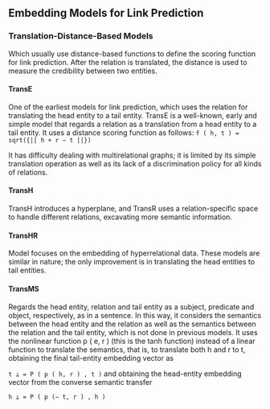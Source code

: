
## Embedding Models for Link Prediction

### Translation-Distance-Based Models

Which usually use distance-based functions to define the scoring function for link prediction. After the relation is translated, the distance is used to measure the credibility between two entities.

#### TransE 
One of the earliest models for link prediction, which uses the relation for translating the head entity to a tail entity.  TransE is a well-known, early and simple model that regards a relation as a translation from a head entity to a tail entity. It uses a distance scoring function as follows:
``f ( h, t ) = sqrt({|| h + r − t ||})``

It has difficulty dealing with multirelational graphs; it is limited by its simple translation operation as well as its lack of a discrimination policy for all kinds of relations. 

#### TransH 
TransH introduces a hyperplane, and TransR uses a relation-specific space to handle different relations, excavating more semantic information. 

#### TransHR 
Model focuses on the embedding of hyperrelational data. These models are similar in nature; the only improvement is in translating the head entities to tail entities.

#### TransMS 
Regards the head entity, relation and tail entity as a subject, predicate and object, respectively, as in a sentence. In this way, it considers the semantics between the head entity and the relation as well as the semantics between the relation and the tail entity, which is not done in previous models. It uses the nonlinear function p ( e, r ) (this is the tanh function) instead of a linear function to translate the semantics, that is, to translate both h and r to t, obtaining the final tail-entity embedding vector as 

``t ⊥ = P ( p ( h, r ) , t )``
and obtaining the head-entity embedding vector from the converse semantic transfer

``h ⊥ = P ( p (− t, r ) , h )``
